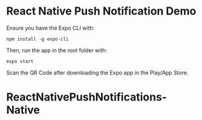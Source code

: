 # React Native Push Notification Demo

Ensure you have the Expo CLI with: 
```
npm install -g expo-cli
```
Then, run the app in the root folder with:
```
expo start
```
Scan the QR Code after downloading the Expo app in the Play/App Store.
# ReactNativePushNotifications-Native
